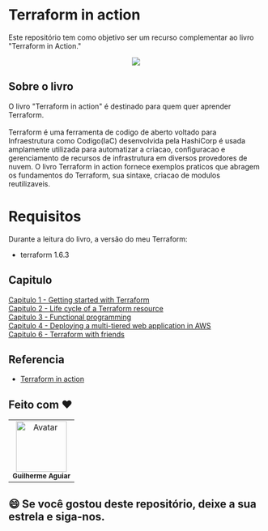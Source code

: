# Terraform in action
Este repositório tem como objetivo ser um recurso complementar ao livro "Terraform in Action."

<p align="center">
    <img src="https://learning.oreilly.com/covers/urn:orm:book:9781617296895/150w/">
<p>
  
## Sobre o livro 
O livro "Terraform in action" é destinado para quem quer aprender Terraform.<br><br>
Terraform é uma ferramenta de codigo de aberto voltado para Infraestrutura como Codigo(IaC) desenvolvida pela HashiCorp é usada amplamente utilizada para automatizar a criacao, configuracao e gerenciamento de recursos de infrastrutura em diversos provedores de nuvem.
O livro Terraform in action fornece exemplos praticos que abragem os fundamentos do Terraform, sua sintaxe, criacao de modulos reutilizaveis.

# Requisitos
Durante a leitura do livro, a versão do meu Terraform:
- terraform 1.6.3

## Capitulo
[Capitulo 1 - Getting started with Terraform](https://github.com/kadeguilherme/terraform-in-action/tree/main/cap-1)<br>
[Capitulo 2 - Life cycle of a Terraform resource]()<br>
[Capitulo 3 - Functional programming]()<br>
[Capitulo 4 - Deploying a multi-tiered web application in AWS](https://github.com/kadeguilherme/terraform-in-action/tree/main/cap-4)<br>
[Capitulo 6 -  Terraform with friends]()<br>


## Referencia
- [Terraform in action](https://www.oreilly.com/library/view/terraform-in-action/9781617296895/)

## Feito com ❤
  <table >
    <td align= 'center'>
      <a hrfe= '#'>
         <img src="https://avatars.githubusercontent.com/u/42500464?s=400&u=a049264c93bfb80260b09e275b9e83430e4218c2&v=4" width="100px;" alt="Avatar"/><br>
        <sub>
          <b>Guilherme Aguiar </b>
        </sub>
  </table>

## 😄 Se você gostou deste repositório, deixe a sua estrela e siga-nos.<br>
